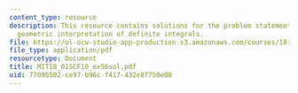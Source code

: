 ```yaml
---
content_type: resource
description: This resource contains solutions for the problem statements related to
  geometric interpretation of definite integrals.
file: https://ol-ocw-studio-app-production.s3.amazonaws.com/courses/18-01sc-single-variable-calculus-fall-2010/77095502ce97b96cf417432e8f750e08_MIT18_01SCF10_ex56sol.pdf
file_type: application/pdf
resourcetype: Document
title: MIT18_01SCF10_ex56sol.pdf
uid: 77095502-ce97-b96c-f417-432e8f750e08
---
```

